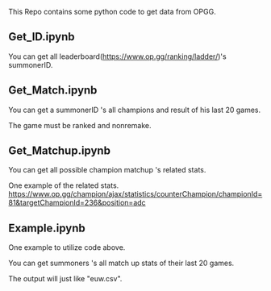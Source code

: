 This Repo contains some python code to get data from OPGG.

## Get_ID.ipynb

You can get all leaderboard(https://www.op.gg/ranking/ladder/)'s summonerID.

## Get_Match.ipynb

You can get a summonerID 's all champions and result of his last 20 games. 

The game must be ranked and nonremake.

## Get_Matchup.ipynb

You can get all possible champion matchup 's related stats.

One example of the related stats.
https://www.op.gg/champion/ajax/statistics/counterChampion/championId=81&targetChampionId=236&position=adc

## Example.ipynb

One example to utilize code above.

You can get summoners 's all match up stats of their last 20 games.

The output will just like "euw.csv".
